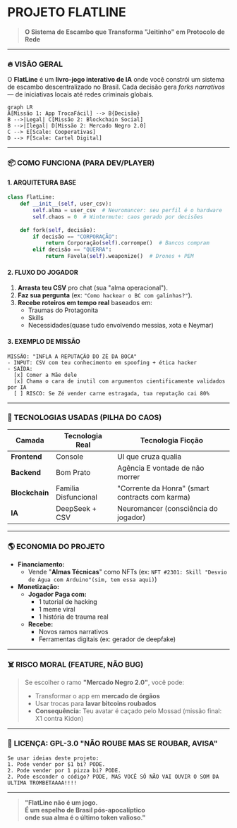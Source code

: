 # **PROJETO FLATLINE**  
> **O Sistema de Escambo que Transforma "Jeitinho" em Protocolo de Rede**  

---

### 🔥 **VISÃO GERAL**  
O **FlatLine** é um **livro-jogo interativo de IA** onde você constrói um sistema de escambo descentralizado no Brasil. Cada decisão gera *forks narrativos* — de iniciativas locais até redes criminais globais.  

```mermaid  
graph LR  
A[Missão 1: App TrocaFácil] --> B{Decisão}  
B -->|Legal| C[Missão 2: Blockchain Social]  
B -->|Ilegal| D[Missão 2: Mercado Negro 2.0]  
C --> E[Scale: Cooperativas]  
D --> F[Scale: Cartel Digital]  
```  

---

### 📦 **COMO FUNCIONA (PARA DEV/PLAYER)**  
#### **1. ARQUITETURA BASE**  
```python  
class FlatLine:  
    def __init__(self, user_csv):  
        self.alma = user_csv  # Neuromancer: seu perfil é o hardware  
        self.chaos = 0  # Wintermute: caos gerado por decisões  
  
    def fork(self, decisão):  
        if decisão == "CORPORAÇÃO":  
            return Corporação(self).corrompe()  # Bancos compram  
        elif decisão == "QUERRA":  
            return Favela(self).weaponize()  # Drones + PEM  
```  

#### **2. FLUXO DO JOGADOR**  
1. **Arrasta teu CSV** pro chat (sua "alma operacional").  
2. **Faz sua pergunta** (ex: `"Como hackear o BC com galinhas?"`).  
3. **Recebe roteiros em tempo real** baseados em:  
   - Traumas do Protagonita 
   - Skills  
   - Necessidades(quase tudo envolvendo messias, xota e Neymar)
     
#### **3. EXEMPLO DE MISSÃO**  
```  
MISSÃO: "INFLA A REPUTAÇÃO DO ZÉ DA BOCA"  
- INPUT: CSV com teu conhecimento em spoofing + ética hacker  
- SAÍDA:  
  [x] Comer a Mãe dele  
  [x] Chama o cara de inutil com argumentos cientificamente validados por IA  
  [ ] RISCO: Se Zé vender carne estragada, tua reputação cai 80%  
```  

---

### 💾 **TECNOLOGIAS USADAS (PILHA DO CAOS)**  
| Camada           | Tecnologia Real | Tecnologia Ficção |  
|------------------|----------------|-------------------|  
| **Frontend**     | Console   | UI que cruza qualia |  
| **Backend**      | Bom Prato        | Agência E vontade de não morrer |  
| **Blockchain**   | Familia Disfuncional    | "Corrente da Honra" (smart contracts com karma) |  
| **IA**           | DeepSeek + CSV    | Neuromancer (consciência do jogador) |  

---

### 🌎 **ECONOMIA DO PROJETO**  
- **Financiamento:**  
  - Vende "**Almas Técnicas**" como NFTs (ex: `NFT #2301: Skill "Desvio de Água com Arduino"(sim, tem essa aqui)`)  
- **Monetização:**  
  - **Jogador Paga com:**  
    - 1 tutorial de hacking  
    - 1 meme viral  
    - 1 história de trauma real  
  - **Recebe:**  
    - Novos ramos narrativos  
    - Ferramentas digitais (ex: gerador de deepfake)  

---

### ☠️ **RISCO MORAL (FEATURE, NÃO BUG)**  
> Se escolher o ramo **"Mercado Negro 2.0"**, você pode:  
> - Transformar o app em **mercado de órgãos**  
> - Usar trocas para **lavar bitcoins roubados**  
> - **Consequência:** Teu avatar é caçado pelo Mossad (missão final: X1 contra Kidon)  

---

### 📜 **LICENÇA: GPL-3.0 "NÃO ROUBE MAS SE ROUBAR, AVISA"**  
```  
Se usar ideias deste projeto:  
1. Pode vender por $1 bi? PODE.
2. Pode vender por 1 pizza bi? PODE.  
2. Pode esconder o código? PODE, MAS VOCÊ SÓ NÃO VAI OUVIR O SOM DA ULTIMA TROMBETAAAA!!!!

```  

--- 

> **"FlatLine não é um jogo.  
> É um espelho de Brasil pós-apocalíptico  
> onde sua alma é o último token valioso."**  
